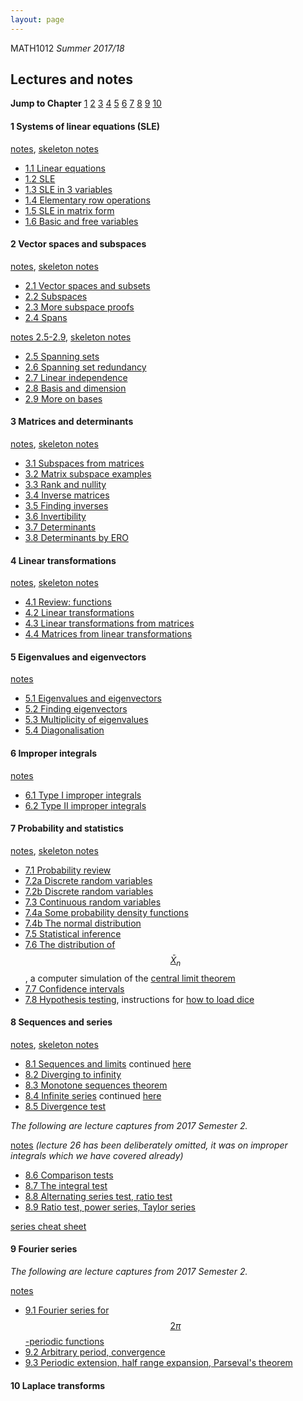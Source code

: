 ```yaml
---
layout: page
---
```


MATH1012 *Summer 2017/18*

## Lectures and notes 
**Jump to Chapter** [1](#1) [2](#2) [3](#3) [4](#4) [5](#5) [6](#6) [7](#7) [8](#8) [9](#9) [10](#10)

#### <a name="1"> 1 Systems of linear equations (SLE)</a>
[notes](https://lms.uwa.edu.au/bbcswebdav/courses/MATH1012_TS-SUMM-B_2018/notes/Chapter%201.pdf),
[skeleton notes](https://lms.uwa.edu.au/bbcswebdav/courses/MATH1012_TS-SUMM-B_2018/notes/Chapter%201%20skeleton.pdf)

* [1.1 Linear equations](https://youtu.be/tmlvYjivI5w)
* [1.2 SLE](https://youtu.be/No1g63pNs9M)
* [1.3 SLE in 3 variables](https://youtu.be/5Xcp3VGfRB0)
* [1.4 Elementary row operations](https://youtu.be/swUobZ5PJdc)
* [1.5 SLE in matrix form](https://youtu.be/X9fCz8B4TuY)
* [1.6 Basic and free variables](https://youtu.be/gbqPQ6x38N8)

#### <a name="2"> 2 Vector spaces and subspaces </a>
[notes](https://lms.uwa.edu.au/bbcswebdav/courses/MATH1012_TS-SUMM-B_2018/notes/Chapter%202%20part%201.pdf),
[skeleton notes](https://lms.uwa.edu.au/bbcswebdav/courses/MATH1012_TS-SUMM-B_2018/notes/Chapter%202%20part%201%20skeleton.pdf)

* [2.1 Vector spaces and subsets](https://youtu.be/dsWmARrsNGk)
* [2.2 Subspaces](https://youtu.be/y8RR9yBkQOQ)
* [2.3 More subspace proofs](https://youtu.be/2n-spxjp7Cg)
* [2.4 Spans](https://youtu.be/D83asbzDKUI)

[notes 2.5-2.9](https://lms.uwa.edu.au/bbcswebdav/courses/MATH1012_TS-SUMM-B_2018/notes/Chapter%202b.pdf),
[skeleton notes](https://lms.uwa.edu.au/bbcswebdav/courses/MATH1012_TS-SUMM-B_2018/notes/Chapter%202b%20sk.pdf)

* [2.5 Spanning sets](https://youtu.be/CDlnvt3XpTw)
* [2.6 Spanning set redundancy](https://youtu.be/N0UnCiK6WKw)
* [2.7 Linear independence](https://youtu.be/4l8rphTpWJc)
* [2.8 Basis and dimension](https://youtu.be/NQ-d3eGX8wQ)
* [2.9 More on bases](https://youtu.be/IGF2ayd-DKQ)

#### <a name="3"> 3 Matrices and determinants </a>

[notes](https://lms.uwa.edu.au/bbcswebdav/courses/MATH1012_TS-SUMM-B_2018/notes/Chapter%203.pdf),
[skeleton notes](https://lms.uwa.edu.au/bbcswebdav/courses/MATH1012_TS-SUMM-B_2018/notes/Chapter%203%20sk.pdf)

* [3.1 Subspaces from matrices](https://youtu.be/nZQLnjM4kDo)
* [3.2 Matrix subspace examples](https://youtu.be/aOKMrXXZ2eE)
* [3.3 Rank and nullity](https://youtu.be/fikH-Xi5jfA)
* [3.4 Inverse matrices](https://youtu.be/4Obz5DuBB8s)
* [3.5 Finding inverses](https://youtu.be/5ofazFtp0os)
* [3.6 Invertibility](https://youtu.be/QiBS6jB3gWQ)
* [3.7 Determinants](https://youtu.be/zWRHCRfvvig)
* [3.8 Determinants by ERO](https://youtu.be/tR_zdAGjx0E)


#### <a name="4"> 4 Linear transformations </a>

[notes](https://lms.uwa.edu.au/bbcswebdav/courses/MATH1012_TS-SUMM-B_2018/notes/Chapter%204.pdf),
[skeleton notes](https://lms.uwa.edu.au/bbcswebdav/courses/MATH1012_TS-SUMM-B_2018/notes/Chapter%204%20sk.pdf)

* [4.1 Review: functions](https://youtu.be/9MfQDMHlnE8)
* [4.2 Linear transformations](https://youtu.be/ZsPH0_2FQEE)
* [4.3 Linear transformations from matrices](https://youtu.be/ZVptjHg0hec)
* [4.4 Matrices from linear transformations](https://youtu.be/EW7CrRk0BQM)

#### <a name="5"> 5 Eigenvalues and eigenvectors </a>

[notes](https://lms.uwa.edu.au/bbcswebdav/courses/MATH1012_TS-SUMM-B_2018/notes/Chapter%205.pdf)

* [5.1 Eigenvalues and eigenvectors](https://youtu.be/S9IgWMyeqlw)
* [5.2 Finding eigenvectors](https://youtu.be/szFd9JXTin4)
* [5.3 Multiplicity of eigenvalues](https://youtu.be/IPApcwFIrfE)
* [5.4 Diagonalisation](https://youtu.be/PRWW-Vfn5u4)

#### <a name="6"> 6 Improper integrals </a>

[notes](https://lms.uwa.edu.au/bbcswebdav/courses/MATH1012_TS-SUMM-B_2018/notes/Chapter%206.pdf)

* [6.1 Type I improper integrals](https://youtu.be/VIkq4cKuyY0)
* [6.2 Type II improper integrals](https://youtu.be/ba6HpBlZSxg)

#### <a name="7"> 7 Probability and statistics </a>

[notes](1012_7.pdf),
[skeleton notes](1012_7_sk.pdf)

* [7.1 Probability review](https://youtu.be/5Reg4y5VuG0)
* [7.2a Discrete random variables](https://youtu.be/pOCnQHnUecI)
* [7.2b Discrete random variables](https://youtu.be/fejHRxzOKwA)
* [7.3 Continuous random variables](https://youtu.be/9hrSnUwzyxY)
* [7.4a Some probability density functions](https://youtu.be/5Nn_zWNtUI8)
* [7.4b The normal distribution](https://youtu.be/rw9f9ojtyww)
* [7.5 Statistical inference](https://youtu.be/cOCqYwexatg)
* [7.6 The distribution of $$\bar X_n$$](https://youtu.be/Vsc4PZuj3Z0), a computer simulation of the [central limit theorem](CLT.html)
* [7.7 Confidence intervals](https://youtu.be/UpXRivQhglI)
* [7.8 Hypothesis testing](https://youtu.be/h9zOtTU_F3s), instructions for [how to load dice](https://www.youtube.com/watch?v=5jO9nV1ZtQU)

#### <a name="8"> 8 Sequences and series </a>

[notes](1012_8.pdf), [skeleton notes](1012_8_sk.pdf)

* [8.1 Sequences and limits](https://youtu.be/ZcoBLZQoVx4) continued [here](https://youtu.be/yWG1TwTe8Og)
* [8.2 Diverging to infinity](https://youtu.be/nLngsNjhdlo)
* [8.3 Monotone sequences theorem](https://youtu.be/balrMktpHyA)
* [8.4 Infinite series](https://youtu.be/ug--4IlSkvk) continued [here](https://youtu.be/9WC4ww7UsFo)
* [8.5 Divergence test](https://youtu.be/GgijT5x63qE)

*The following are lecture captures from 2017 Semester 2.*

[notes](1012_8B.pdf) *(lecture 26 has been deliberately omitted, it was on improper integrals which we have covered already)*

* [8.6 Comparison tests](https://youtu.be/IrN5aTODt_I)
* [8.7 The integral test](https://youtu.be/qs-S4nblcW8)
* [8.8 Alternating series test, ratio test](https://youtu.be/0cBEfq4Bka8)
* [8.9 Ratio test, power series, Taylor series](https://youtu.be/CAxSvQ5vxco)

[series cheat sheet](series_cheat_sheet.pdf)


#### <a name="9"> 9 Fourier series</a>

*The following are lecture captures from 2017 Semester 2.*

[notes](1012_9.pdf)

* [9.1 Fourier series for $$2\pi$$-periodic functions](https://youtu.be/_uHoAIZwX1Q)
* [9.2 Arbitrary period, convergence](https://youtu.be/9lHQvU5P4f8)
* [9.3 Periodic extension, half range expansion, Parseval's theorem](https://youtu.be/DX1ELQISGFU)

#### <a name="10"> 10 Laplace transforms </a>

